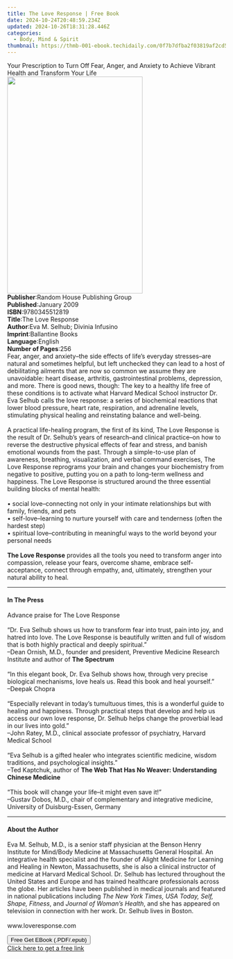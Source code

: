 ```yaml
---
title: The Love Response | Free Book
date: 2024-10-24T20:48:59.234Z
updated: 2024-10-26T18:31:28.446Z
categories:
  - Body, Mind & Spirit
thumbnail: https://thmb-001-ebook.techidaily.com/0f7b7dfba2f03819af2cd5dfdb8d70fb197ac38eef4ab098ce727434dd9e3637.jpg
---
```

<main id="book-container">
  <div class="flex flex-col">
    <div class="book-brief flex-1 py-6 px-4 sm:p-6 md:py-10 md:px-8">
      <!-- brief-->
      <div class="book-brief-main">
        Your Prescription to Turn Off Fear, Anger, and Anxiety to Achieve
        Vibrant Health and Transform Your Life
      </div>
    </div>
    <div
      class="book-meta-info flex-1 grid gap-4 col-start-1 col-end-3 row-start-1 sm:mb-6 sm:grid-cols-4 lg:gap-6 lg:col-start-2 lg:row-end-6 lg:row-span-6 lg:mb-0"
    >
      <div
        class="book-meta-info-left place-content-center mt-4 p-4 text-sm leading-6 col-start-2 col-span-2 dark:text-slate-400"
      >
        <img
          class="w-full h-500 object-cover rounded-lg sm:h-255 sm:col-span-2 lg:col-span-full"
          src="https://img-001-ebook.techidaily.com/086d8511caaad99b3b82d236edb7c0bfd0cce57ad7b9c4b831c63ffbb1750d46.jpg"
          alt=""
          width="312"
          height="500"
        />
      </div>
      <div
        class="book-meta-info-right mt-2 col-start-1 row-start-2 col-span-3 self-center"
      >
        <!-- meta data  -->
        <div class="flex flex-col px-4 md:px-8">
          <div class="flex-1">
            <strong>Publisher</strong>:<span class="px-2"
              >Random House Publishing Group</span
            >
          </div>
          <div class="flex-1">
            <strong>Published</strong>:<span class="px-2">January 2009</span>
          </div>
          <div class="flex-1">
            <strong>ISBN</strong>:<span class="px-2">9780345512819</span>
          </div>
          <div class="flex-1">
            <strong>Title</strong>:<span class="px-2">The Love Response</span>
          </div>
          <div class="flex-1">
            <strong>Author</strong>:<span class="px-2"
              >Eva M. Selhub; Divinia Infusino</span
            >
          </div>
          <div class="flex-1">
            <strong>Imprint</strong>:<span class="px-2">Ballantine Books</span>
          </div>
          <div class="flex-1">
            <strong>Language</strong>:<span class="px-2">English</span>
          </div>
          <div class="flex-1">
            <strong>Number of Pages</strong>:<span class="px-2">256</span>
          </div>
        </div>
      </div>
    </div>
    <div class="book-description flex-1 py-6 px-4 sm:p-6 md:py-10 md:px-8">
      <div class="book-description-main">
        <div accordion-content="" id="description">
          Fear, anger, and anxiety–the side effects of life’s everyday
          stresses–are natural and sometimes helpful, but left unchecked they
          can lead to a host of debilitating ailments that are now so common we
          assume they are unavoidable: heart disease, arthritis,
          gastrointestinal problems, depression, and more. There is good news,
          though: The key to a healthy life free of these conditions is to
          activate what Harvard Medical School instructor Dr. Eva Selhub calls
          the love response: a series of biochemical reactions that lower blood
          pressure, heart rate, respiration, and adrenaline levels, stimulating
          physical healing and reinstating balance and well-being.<br /><br />A
          practical life-healing program, the first of its kind, The Love
          Response is the result of Dr. Selhub’s years of research–and clinical
          practice–on how to reverse the destructive physical effects of fear
          and stress, and banish emotional wounds from the past. Through a
          simple-to-use plan of awareness, breathing, visualization, and verbal
          command exercises, The Love Response reprograms your brain and changes
          your biochemistry from negative to positive, putting you on a path to
          long-term wellness and happiness. The Love Response is structured
          around the three essential building blocks of mental health:
          <br /><br />• social love–connecting not only in your intimate
          relationships but with family, friends, and pets<br />•
          self-love–learning to nurture yourself with care and tenderness (often
          the hardest step)<br />• spiritual love–contributing in meaningful
          ways to the world beyond your personal needs<br /><br /><b
            >The Love Response</b
          >
          provides all the tools you need to transform anger into compassion,
          release your fears, overcome shame, embrace self-acceptance, connect
          through empathy, and, ultimately, strengthen your natural ability to
          heal.
        </div>
        <div class="accordion-fader"></div>
      </div>
    </div>
    <div class="book-excerpts flex-1 py-6 px-4 sm:p-6 md:py-10 md:px-8">
      <!-- excerpts-->
      <div class="book-excerpts-main">
        <hr />
        <h4 class="placeholder placeholder-heading">
          <span>In The Press</span>
        </h4>
        <p>
          Advance praise for The Love Response<br /><br />“Dr. Eva Selhub shows
          us how to transform fear into trust, pain into joy, and hatred into
          love. The Love Response is beautifully written and full of wisdom that
          is both highly practical and deeply spiritual.” <br />–Dean Ornish,
          M.D., founder and president, Preventive Medicine Research Institute
          and author of <b>The Spectrum </b><br /><br />“In this elegant book,
          Dr. Eva Selhub shows how, through very precise biological mechanisms,
          love heals us. Read this book and heal yourself.”<br />–Deepak
          Chopra<br /><br />“Especially relevant in today’s tumultuous times,
          this is a wonderful guide to healing and happiness. Through practical
          steps that develop and help us access our own love response, Dr.
          Selhub helps change the proverbial lead in our lives into gold.”<br />–John
          Ratey, M.D., clinical associate professor of psychiatry, Harvard
          Medical School <br /><br />“Eva Selhub is a gifted healer who
          integrates scientific medicine, wisdom traditions, and psychological
          insights.”<br />–Ted Kaptchuk, author of
          <b>The Web That Has No Weaver: Understanding Chinese Medicine</b
          ><br /><br />“This book will change your life–it might even save
          it!”<br />–Gustav Dobos, M.D., chair of complementary and integrative
          medicine, University of Duisburg-Essen, Germany
        </p>
      </div>
    </div>
    <div class="book-about-author flex-1 py-6 px-4 sm:p-6 md:py-10 md:px-8">
      <!-- about author-->
      <div class="book-main-author-main">
        <hr />
        <h4 class="placeholder placeholder-heading">
          <span>About the Author</span>
        </h4>
        <p>
          Eva M. Selhub, M.D., is a senior staff physician at the Benson Henry
          Institute for Mind/Body Medicine at Massachusetts General Hospital. An
          integrative health specialist and the founder of Alight Medicine for
          Learning and Healing in Newton, Massachusetts, she is also a clinical
          instructor of medicine at Harvard Medical School. Dr. Selhub has
          lectured throughout the United States and Europe and has trained
          healthcare professionals across the globe. Her articles have been
          published in medical journals and featured in national publications
          including <i>The New York Times, USA Today, Self, Shape, Fitness</i>,
          and <i>Journal of Woman’s Health</i>, and she has appeared on
          television in connection with her work. Dr. Selhub lives in Boston.<br /><br />www.loveresponse.com
        </p>
      </div>
    </div>
    <div class="book-free-get flex-1 py-6 px-4 sm:p-6 md:py-10 md:px-8">
      <button
        id="btn-free-get"
        class="bg-blue-500 hover:bg-blue-700 text-white font-bold py-2 px-4 rounded"
      >
        Free Get EBook (.PDF/.epub)
      </button>
      <div id="countdown-display" class="px-2 text-lg mt-2"></div>
      <a
        id="free-link"
        class="hidden bg-blue-500 hover:bg-blue-700 text-white font-bold py-2 px-4 rounded"
        href="https://www.ebooks.com/en-us/book/352175/the-love-response/eva-m-selhub/"
        target="_blank"
        >Click here to get a free link</a
      >
    </div>
    <script>
      let countdownTime = 0;
      let countdownInterval = null;
      document
        .getElementById('btn-free-get')
        .addEventListener('click', startCountdown);
      function startCountdown() {
        countdownTime = new Date().getTime() + 60000 * 3;
        countdownInterval = setInterval(updateCountdown, 1000);
        document.getElementById('btn-free-get').disabled = true;
        document
          .getElementById('btn-free-get')
          .classList.add('bg-gray-500', 'cursor-not-allowed');
      }
      function updateCountdown() {
        let currentTime = new Date().getTime();
        let timeLeft = countdownTime - currentTime;
        let secondsLeft = Math.floor(timeLeft / 1000);
        document.getElementById('countdown-display').innerHTML =
          `Remaining time: ${secondsLeft} seconds.`;
        if (secondsLeft <= 0) {
          clearInterval(countdownInterval);
          document.getElementById('btn-free-get').classList.add('hidden');
          document.getElementById('free-link').classList.remove('hidden');
          document.getElementById('countdown-display').innerHTML = '';
        }
      }
    </script>
  </div>
</main>

<ins class="adsbygoogle"
      style="display:block"
      data-ad-client="ca-pub-7571918770474297"
      data-ad-slot="8358498916"
      data-ad-format="auto"
      data-full-width-responsive="true"></ins>
    